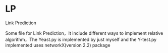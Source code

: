 # LP
Link Prediction  

Some file for Link Prediction，It include different ways to implement relative algorithm，The Yeast.py is implemented by just myself and the Y-test.py implemented uses networkX(version 2.2) package
